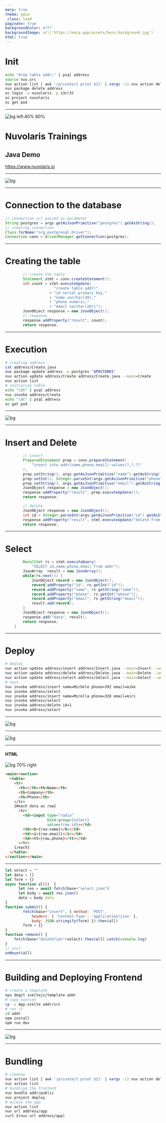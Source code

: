 ```yaml
---
marp: true
theme: gaia
_class: lead
paginate: true
backgroundColor: #fff
backgroundImage: url('https://marp.app/assets/hero-background.jpg')
html: true
---
```

# <!--!--> Init
```sh
echo "drop table addr;" | psql address
source nuv.src
nuv action list | awk '/private/{ print $1}' | xargs -L1 nuv action delete
nuv package delete address
oc login -u nuvolaris -p s3cr3t
oc project nuvolaris
oc get pod
```
---
![bg left:40% 80%](./image/logo-full-transparent.png)

# **Nuvolaris Trainings**
## Java Demo

https://www.nuvolaris.io

---
![bg](https://fakeimg.pl/800x200/fff/000/?text=Initialization)

---
# Connection to the database
```java
// connection url passed as parameter
String postgres = args.getAsJsonPrimitive("postgres").getAsString();
// creating connection
Class.forName("org.postgresql.Driver");
Connection conn = DriverManager.getConnection(postgres);
```

---
# Creating the table
```java
        // create the table
        Statement stmt = conn.createStatement();
        int count = stmt.executeUpdate(
                      "create table addr("
                    + "id serial primary key,"
                    + "name varchar(20),"
                    + "phone numeric," 
                    + "email varchar(20))");
        JsonObject response = new JsonObject(); 
        // response      
        response.addProperty("result", count);
        return response;
```

---
# <!--!--> Execution
```sh
# creating address
cat address/Create.java
nuv package update address -p postgres "$POSTGRES"
nuv action update address/Create address/Create.java --main=Create
nuv action list
# initialize table
echo "\dt" | psql address
nuv invoke address/Create
echo "\dt" | psql address
oc get pod
```
---
![bg](https://fakeimg.pl/800x200/fff/000/?text=CRUD)

---
# Insert and Delete
```java
        // insert
        PreparedStatement prep = conn.prepareStatement(
            "insert into addr(name,phone,email) values(?,?,?)"
        );
        prep.setString(1, args.getAsJsonPrimitive("name").getAsString());
        prep.setInt(2, Integer.parseInt(args.getAsJsonPrimitive("phone").getAsString()));
        prep.setString(3, args.getAsJsonPrimitive("email").getAsString());
        JsonObject response = new JsonObject();
        response.addProperty("result", prep.executeUpdate());
        return response;
```

```java 
        // delete
        JsonObject response = new JsonObject();
        int id = Integer.parseInt(args.getAsJsonPrimitive("id").getAsString());
        response.addProperty("result", stmt.executeUpdate("delete from addr where id="+id));
        return response;
```

---
# Select
```java
        ResultSet rs = stmt.executeQuery(
            "SELECT id,name,phone,email from addr");
        JsonArray  result = new JsonArray();
        while(rs.next()) {
            JsonObject record = new JsonObject();
            record.addProperty("id", rs.getInt("id"));
            record.addProperty("name", rs.getString("name"));
            record.addProperty("phone", rs.getInt("phone"));
            record.addProperty("email", rs.getString("email"));
            result.add(record);
        }
        JsonObject response = new JsonObject();
        response.add("data", result);
        return response;
    }
```

---
# <!--!--> Deploy
```sh
# deploy
nuv action update address/insert address/Insert.java --main=Insert --web=true
nuv action update address/delete address/Delete.java --main=Delete --web=true
nuv action update address/select address/Select.java --main=Select --web=true
# test
nuv invoke address/insert name=Michele phone=392 email=mike
nuv invoke address/select
nuv invoke address/insert name=Mirella phone=328 email=miri
nuv invoke address/select
nuv invoke address/delete id=1
nuv invoke address/select
```
---

![bg](https://fakeimg.pl/800x200/fff/000/?text=FrontEnd)

---

![bg](image/crud.jpg)

---
#### HTML
![bg 70% right](image/form.png)
```html
<main><section>
  <table>
    <tr>
      <th></th><th>Name</th>
      <th>Company</th>
      <th>Phone</th>
    </tr>
    {#each data as row}
      <tr>
        <td><input type="radio" 
                   bind:group={select} 
                   value={row.id}></td>
        <td><b>{row.name}</b></td>
        <td><i>{row.email}</i></td>
        <td><tt>{row.phone}</tt></td>
      </tr>
    {/each}
  </table>
</section></main>
```

---
```js
let select = ""
let data = []
let form = {}
async function all()  {
      let res = await fetch(base+"select.json")
      let body = await res.json()
      data = body.data
}
function submit() {
        fetch(base+"insert", { method: 'POST', 
            headers: { 'Content-Type': 'application/json' }, 
            body: JSON.stringify(form) }).then(all)
        form = {}
}
function remove() {
    fetch(base+"delete?id="+select).then(all).catch(console.log)
}
// init
onMount(all)
```

---
# <!--!--> Building and Deploying Frontend
```sh
# create a template
npx degit sveltejs/template addr
# copy sources
cp -v App.svelte addr/src
# run it
cd addr
npm install
npm run dev
```

---

![bg](https://fakeimg.pl/800x200/fff/000/?text=Bundling)

---
# <!--!--> Bundling
```sh
# cleanup
nuv action list | awk '/private/{ print $1}' | xargs -L1 nuv action delete
nuv action list
# bundling the frontend
nuv bundle addr/public
nuv project deploy
# access the app
nuv action list
nuv url address/app
curl $(nuv url address/app)
```